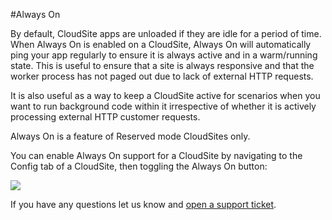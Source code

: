 #Always On

By default, CloudSite apps are unloaded if they are idle for a period of time. When Always On is enabled on a CloudSite, Always On will automatically ping your app regularly to ensure it is always active and in a warm/running state. This is useful to ensure that a site is always responsive and that the worker process has not paged out due to lack of external HTTP requests.

It is also useful as a way to keep a CloudSite active for scenarios when you want to run background code within it irrespective of whether it is actively processing external HTTP customer requests.

Always On is a feature of Reserved mode CloudSites only.

You can enable Always On support for a CloudSite by navigating to the Config tab of a CloudSite, then toggling the Always On button:

![](https://raw.githubusercontent.com/GearHost/docs/master/Images/AlwaysOn.png)

If you have any questions let us know and [open a support ticket](https://www.gearhost.com/documentation/how-to-open-a-support-ticket).